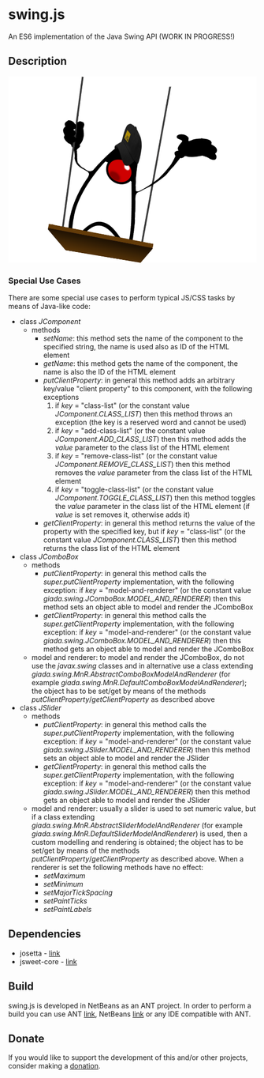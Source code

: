 # swing.js
An ES6 implementation of the Java Swing API (WORK IN PROGRESS!)

## Description
![swing-js.png](https://github.com/gianpierodiblasi/swing.js/blob/master/readme/swing-js.png?raw=true)

### Special Use Cases
There are some special use cases to perform typical JS/CSS tasks by means of Java-like code:
- class *JComponent*
  - methods
    - *setName*: this method sets the name of the component to the specified string, the name is used also as ID of the HTML element
    - *getName*: this method gets the name of the component, the name is also the ID of the HTML element
    - *putClientProperty*: in general this method adds an arbitrary key/value "client property" to this component, with the following exceptions
      1. if *key* = "class-list" (or the constant value *JComponent.CLASS_LIST*) then this method throws an exception (the key is a reserved word and cannot be used)
      2. if *key* = "add-class-list" (or the constant value *JComponent.ADD_CLASS_LIST*) then this method adds the *value* parameter to the class list of the HTML element
      3. if *key* = "remove-class-list" (or the constant value *JComponent.REMOVE_CLASS_LIST*) then this method removes the *value* parameter from the class list of the HTML element
      4. if *key* = "toggle-class-list" (or the constant value *JComponent.TOGGLE_CLASS_LIST*) then this method toggles the *value* parameter in the class list of the HTML element (if *value* is set removes it, otherwise adds it)
    - *getClientProperty*: in general this method returns the value of the property with the specified key, but if *key* = "class-list" (or the constant value *JComponent.CLASS_LIST*) then this method returns the class list of the HTML element
- class *JComboBox*
  - methods
    - *putClientProperty*: in general this method calls the *super.putClientProperty* implementation, with the following exception: if *key* = "model-and-renderer" (or the constant value *giada.swing.JComboBox.MODEL_AND_RENDERER*) then this method sets an object able to model and render the JComboBox
    - *getClientProperty*: in general this method calls the *super.getClientProperty* implementation, with the following exception: if *key* = "model-and-renderer" (or the constant value *giada.swing.JComboBox.MODEL_AND_RENDERER*) then this method gets an object able to model and render the JComboBox
  - model and renderer: to model and render the JComboBox, do not use the *javax.swing* classes and in alternative use a class extending *giada.swing.MnR.AbstractComboBoxModelAndRenderer* (for example *giada.swing.MnR.DefaultComboBoxModelAndRenderer*);
    the object has to be set/get by means of the methods *putClientProperty*/*getClientProperty* as described above
- class *JSlider*
  - methods
    - *putClientProperty*: in general this method calls the *super.putClientProperty* implementation, with the following exception: if *key* = "model-and-renderer" (or the constant value *giada.swing.JSlider.MODEL_AND_RENDERER*) then this method sets an object able to model and render the JSlider
    - *getClientProperty*: in general this method calls the *super.getClientProperty* implementation, with the following exception: if *key* = "model-and-renderer" (or the constant value *giada.swing.JSlider.MODEL_AND_RENDERER*) then this method gets an object able to model and render the JSlider
  - model and renderer: usually a slider is used to set numeric value, but if a class extending *giada.swing.MnR.AbstractSliderModelAndRenderer* (for example *giada.swing.MnR.DefaultSliderModelAndRenderer*) is used, then a custom modelling and rendering is obtained;
    the object has to be set/get by means of the methods *putClientProperty*/*getClientProperty* as described above. When a renderer is set the following methods have no effect:
    - *setMaximum*
    - *setMinimum*
    - *setMajorTickSpacing*
    - *setPaintTicks*
    - *setPaintLabels*

## Dependencies
- josetta - [link](https://github.com/gianpierodiblasi/josetta)
- jsweet-core - [link](https://repository.jsweet.org/artifactory/libs-release-local/org/jsweet/jsweet-core/)

## Build
swing.js is developed in NetBeans as an ANT project. In order to perform a build you can use ANT [link](https://ant.apache.org/), NetBeans [link](https://netbeans.apache.org/)  or any IDE compatible with ANT.

## Donate
If you would like to support the development of this and/or other projects, consider making a [donation](https://www.paypal.com/donate/?business=HCDX9BAEYDF4C&no_recurring=0&currency_code=EUR).